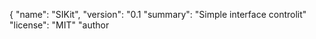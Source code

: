 
{
  "name": "SIKit",
  "version": "0.1
  "summary": "Simple interface  controlit"
  "license": "MIT"
  "author
